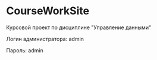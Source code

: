 # CourseWorkSite
Курсовой проект по дисциплине "Управление данными"

Логин администратора: admin

Пароль: admin
